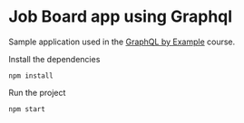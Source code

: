 # Job Board app using Graphql

Sample application used in the [GraphQL by Example](https://www.udemy.com/course/graphql-by-example/?referralCode=7ACEB04674F000BAC061) course.

Install the dependencies

`npm install`

Run the project

`npm start`
